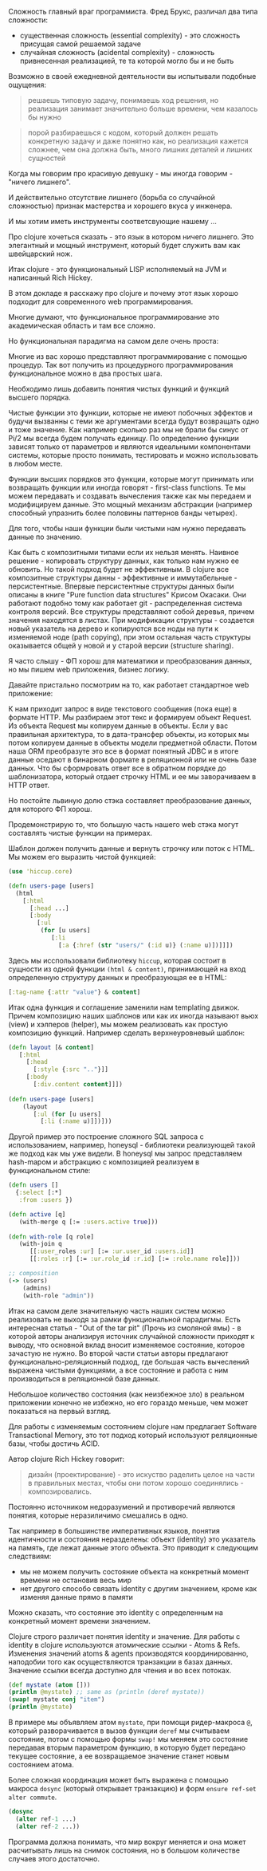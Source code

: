 
Сложность главный враг программиста.
Фред Брукс, различал два типа сложности:

* существенная сложность (essential complexity) - это сложность присущая самой решаемой задаче
* случайная сложность (acidental complexity) - сложность привнесенная реализацией, те та которой могло бы и не быть

Возможно в своей ежедневной деятельности вы испытывали подобные ощущения:

> решаешь типовую задачу, понимаешь ход решения, но реализация занимает значительно больше времени, чем казалось
бы нужно

> порой разбираешься с кодом, который должен решать конкретную задачу и даже понятно как, но реализация кажется сложнее, чем она должна быть, много лишних деталей и лишних сущностей

Когда мы говорим про красивую девушку - мы иногда говорим - "ничего лишнего". 

И действительно отсутствие лишнего (борьба со случайной сложностью) признак мастерства и хорошего вкуса у инженера. 

И мы хотим иметь инструменты соответсвующие нашему ...

Про clojure хочеться сказать - это язык в котором ничего лишнего. 
Это элегантный и мощный инструмент, который будет служить вам как швейцарский нож.

Итак clojure - это функциональный LISP исполняемый на JVM и написанный Rich Hickey.

В этом докладе я расскажу про clojure и почему этот язык хорошо подходит для современного web программирования.

Многие думают, что функциональное программирование это академическая область и там все сложно.

Но функциональная парадигма на самом деле очень проста:

Многие из вас хорошо представляют программирование с помощью процедур. Так вот получить из
процедурного программирования функциональное можно в два простых шага.

Необходимо лишь добавить понятия чистых функций и функций высшего порядка.

Чистые функции это функции, которые не имеют побочных эффектов и будучи вызванны с теми же аргументами
всегда будут возвращать одно и тоже значение. Как например сколько раз мы не брали бы синус от Pi/2 мы всегда будем получать единицу. По определению функции зависят только от параметров и являются идеальными компонентами системы, которые просто понимать, тестировать и можно использовать в любом месте.

Функции высших порядков это функции, которые могут принимать или возвращать функции или иногда говорят - first-class functions. Те мы можем передавать и создавать вычесления также как мы передаем и модифицируем данные. Это мощный
механизм абстракции (например способный упразнить более половины паттернов банды четырех).

Для того, чтобы наши функции были чистыми нам нужно передавать данные по значению. 

Как быть с композитными типами если их нельзя менять. Наивное решение - копировать структуру данных, как только нам нужно ее обновить. Но такой подход будет не эффективным. В clojure все композитные структуры данны - эффективные и иммутабельные - персистентные.
Впервые персистентные структуры данных были описаны в книге "Pure function data structures" Крисом Окасаки.
Они работают подобно тому как работает git - распределенная система контроля версий.
Все структуры представляют собой деревья, причем значения находятся в листах. При модификации структуры - создается
новый указатель на дерево и копируются все ноды на пути к изменяемой ноде (path copying), при этом остальная часть
структуры оказывается общей у новой и у старой версии (structure sharing).

Я часто слышу - ФП хорош для математики и преобразования данных, но мы пишем web приложения, бизнес логику.

Давайте пристально посмотрим на то, как работает стандартное web приложение:

К нам приходит запрос в виде текстового сообщения (пока еще) в формате HTTP.
Мы разбираем этот текс и формируем объект Request.
Из объекта Request мы копируем данные в объекты. Если у вас правильная архитектура, то в дата-трансфер объекты,
из которых мы потом копируем данные в объекты модели предметной области. Потом наша ORM преобразуте это все в формат
понятный JDBC и в итоге данные оседают в бинарном формате в реляционной или не очень базе данных.
Что бы сформровать ответ все в обратном порядке до шаблонизатора, который отдает строчку HTML и ее мы заворачиваем
в HTTP ответ.

Но постойте львиную долю стэка составляет преобразование данных, для которого ФП хорош.

Продемонстрирую то, что большую часть нашего web стэка могут составлять чистые функции на примерах.

Шаблон должен получить данные и вернуть строчку или поток с HTML. Мы можем его выразить чистой функцией:

```clojure
(use 'hiccup.core)

(defn users-page [users]
  (html 
    [:html
      [:head ...]
      [:body
        [:ul
         (for [u users]
            [:li 
              [:a {:href (str "users/" (:id u)} (:name u)])]]])
```

Здесь мы исспользовали библиотеку `hiccup`, которая состоит в сущности из одной функции
`(html & content)`, принимающей на вход определенную структуру данных и преобразующая ее в HTML:

```clojure
[:tag-name {:attr "value"} & content]
```

Итак одна функция и соглашение заменили нам templating движок. Причем композицию
наших шаблонов или как их иногда называют вьюх (view) и хэлперов (helper), 
мы можем реализовать как простую композицию функций.
Например сделать верхнеуровневый шаблон:

```clojure
(defn layout [& content]
   [:html
     [:head 
       [:style {:src ".."}]]
     [:body
       [:div.content content]]])
       
(defn users-page [users]
    (layout 
       [:ul (for [u users]
         [:li (:name u)]])]))
```

Другой пример это построение сложного SQL запроса с использованием,
например, honeysql - библиотеки реализующей такой же подход как мы уже видели.
В honeysql мы запрос представляем hash-mapом и абстракцию с композицией реализуем 
в функциональном стиле:

```clojure
(defn users []
  {:select [:*]  
   :from :users })

(defn active [q]
   (with-merge q [:= :users.active true]))
   
(defn with-role [q role]
   (with-join q 
      [[:user_roles :ur] [:= :ur.user_id :users.id]]
      [[:roles :r] [:= :ur.role_id :r.id] [:= :role.name role]]))

;; composition      
(-> (users)
    (admins)
    (with-role "admin"))
```

Итак на самом деле значительную часть наших систем можно реализовать не выходя за рамки функциональной
парадигмы. Есть интересная статья - "Out of the tar pit" (Прочь из смоляной ямы) - в которой авторы
анализируя источник случайной сложности приходят к выводу, что основной вклад вносит
изменяемое состояние, которое зачастую не нужно. Во второй части статьи авторы предлагают функционально-реляционный подход, где большая часть вычеслений выражена чистыми функциями, а все состояние и работа с ним производиться в 
реляционной базе данных.

Небольшое количество состояния (как неизбежное зло) в реальном приложении конечно не избежно, но его гораздо меньше,
чем может показаться на первый взгляд.

Для работы с изменяемым состоянием clojure нам предлагает Software Transactional Memory, это тот подход
который используют реляционные базы, чтобы достичь ACID.

Автор clojure Rich Hickey говорит:

> дизайн (проектирование) - это искуство раделить целое на части в правильных местах, чтобы они потом хорошо соединялись - композировались.

Постоянно источником недоразумений и противоречий являются понятия, которые неразиличимо смешались в одно.

Так например в большинстве императивных языков, понятия идентичности и состояния неразделены:
объект (identity) это указатель на память, где лежат данные этого объекта.
Это приводит к следующим следствиям: 
* мы не можем получить состояние объекта на конкретный момент времени не остановив весь мир
* нет другого способо связать identity с другим значением, кроме как изменяя данные прямо в памяти

Можно сказать, что состояние это identity с определенным на конкретный момент времени значением.

Clojure строго различает понятия identity и значение. Для работы с identity в clojure используются атомические 
ссылки - Atoms & Refs. Изменения значений atoms & agents производятся координированно, наподобии того как осуществляются транзакции в базах данных. Значение ссылки всегда доступно для чтения и во всех потоках.

```clojure
(def mystate (atom []))
(println @mystate) ;; same as (println (deref mystate))
(swap! mystate conj "item")
(println @mystate)
```

В примере мы объявляем атом `mystate`, при помощи ридер-макроса `@`, который разворачивается в вызов
функции `deref` мы считываем состояние, потом с помощью формы `swap!` мы меняем это состояние передавая вторым
параметром функцию, в которую будет передано текущее состояние, а ее возвращаемое значение станет новым состоянием
атома.

Более сложная координация может быть выражена с помощью макроса `dosync` (который открывает транзакцию) и форм `ensure ref-set alter commute`.

```clojure
(dosync
  (alter ref-1 ...)
  (alter ref-2 ...))
```

Программа должна понимать, что мир вокруг меняется и она может расчитывать лишь на снимок состояния, но в большом количестве случаев этого достаточно.
